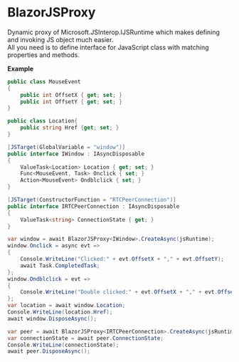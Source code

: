 # BlazorJSProxy
Dynamic proxy of Microsoft.JSInterop.IJSRuntime which makes defining and invoking JS object much easier.\
All you need is to define interface for JavaScript class with matching properties and methods.

**Example**
```c#
public class MouseEvent
{
	public int OffsetX { get; set; }
	public int OffsetY { get; set; }
}

public class Location{
	public string Href {get; set; }
}

[JSTarget(GlobalVariable = "window")]
public interface IWindow : IAsyncDisposable
{
	ValueTask<Location> Location { get; set; }
	Func<MouseEvent, Task> Onclick { set; }
	Action<MouseEvent> Ondblclick { set; }
}

[JSTarget(ConstructorFunction = "RTCPeerConnection")]
public interface IRTCPeerConnection : IAsyncDisposable
{
	ValueTask<string> ConnectionState { get; }
}

var window = await BlazorJSProxy<IWindow>.CreateAsync(jsRuntime);
window.Onclick = async evt =>
{
	Console.WriteLine("Clicked:" + evt.OffsetX + "," + evt.OffsetY);
	await Task.CompletedTask;
};
window.Ondblclick = evt =>
{
	Console.WriteLine("Double clicked:" + evt.OffsetX + "," + evt.OffsetY);
};
var location = await window.Location;
Console.WriteLine(location.Href);
await window.DisposeAsync();

var peer = await BlazorJSProxy<IRTCPeerConnection>.CreateAsync(jsRuntime);
var connectionState = await peer.ConnectionState;
Console.WriteLine(connectionState);
await peer.DisposeAsync();
```